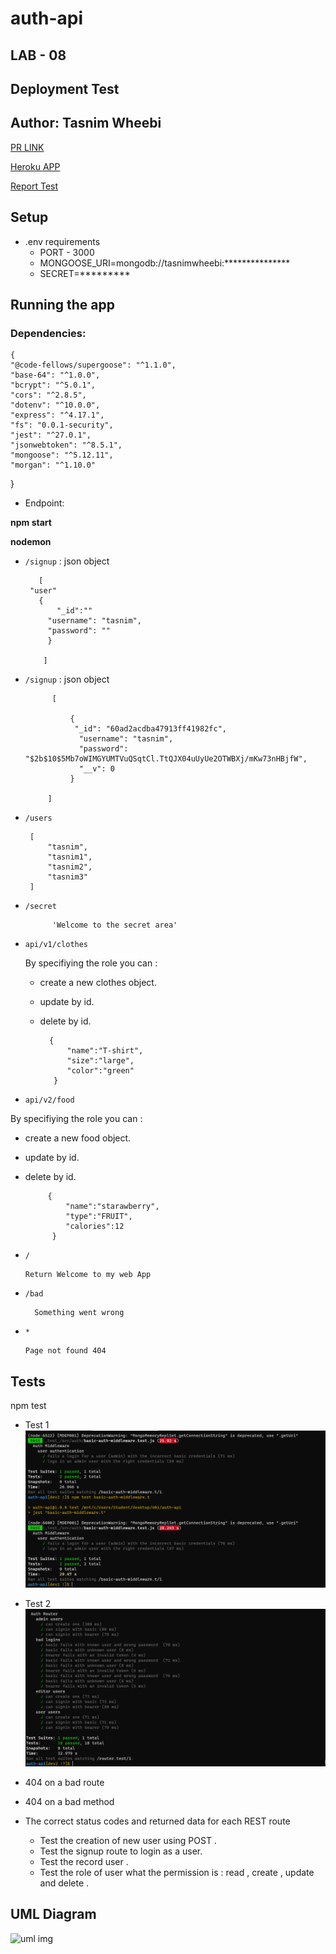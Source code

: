 # auth-api

## LAB - 08
## **Deployment Test**
## **Author: Tasnim Wheebi**
[PR LINK](https://github.com/Tasnimwheebi/auth-api/pull/2 (Links to an external site.) )


[Heroku APP](https://tasnim-auth-api.herokuapp.com/)


[Report Test](https://github.com/Tasnimwheebi/auth-api/actions)

## **Setup**
* .env requirements
  * PORT - 3000
  * MONGOOSE_URI=mongodb://tasnimwheebi:***************
  * SECRET=*********


## **Running the app**

###   Dependencies: 
    {
    "@code-fellows/supergoose": "^1.1.0",
    "base-64": "^1.0.0",
    "bcrypt": "^5.0.1",
    "cors": "^2.8.5",
    "dotenv": "^10.0.0",
    "express": "^4.17.1",
    "fs": "0.0.1-security",
    "jest": "^27.0.1",
    "jsonwebtoken": "^8.5.1",
    "mongoose": "^5.12.11",
    "morgan": "^1.10.0"
  }
  

* Endpoint: 


**npm start**


**nodemon**



 * `/signup` : json object
   


          [
        "user"
          {
              "_id":""
            "username": "tasnim",
            "password": ""
            }

           ]


* `/signup`  : json object 


            [

                {
                 "_id": "60ad2acdba47913ff41982fc",
                  "username": "tasnim",
                  "password": "$2b$10$5Mb7oWIMGYUMTVuQSqtCl.TtQJX04uUyUe2OTWBXj/mKw73nHBjfW",
                  "__v": 0
                }

           ]  

 * `/users` 

        [
            "tasnim",
            "tasnim1",
            "tasnim2",
            "tasnim3"
        ] 

* `/secret`

            'Welcome to the secret area' 

* `api/v1/clothes`
 
    By specifiying the role you can :
    * create a new clothes object.
    * update by id.
    * delete by id.


            {
                "name":"T-shirt",
                "size":"large",
                "color":"green"
             }

* `api/v2/food`

By specifiying the role you can :

  * create a new food object.
 * update by id.
 * delete by id.




            {
                "name":"starawberry",
                "type":"FRUIT",
                "calories":12
             }

  * `/`
            
        Return Welcome to my web App

  * `/bad` 

          Something went wrong

  * `*`

        Page not found 404

## **Tests**

npm test

* Test 1
![Test img](test1.PNG)

* Test 2
![Test img](test2.PNG)


* 404 on a bad route
* 404 on a bad method
* The correct status codes and returned data for each REST route
  * Test the creation of new user using POST .
  * Test the signup route to login as a user.
  * Test the record user . 
  * Test the role of user what the permission is : read , create , update and delete .


## **UML Diagram**



![uml img](1.PNG)
